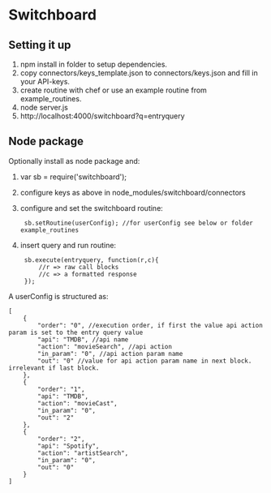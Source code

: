 Switchboard
===========

Setting it up
-------------

1. npm install in folder to setup dependencies.
2. copy connectors/keys_template.json to connectors/keys.json and fill in your API-keys.
3. create routine with chef or use an example routine from example_routines.
4. node server.js
5. http://localhost:4000/switchboard?q=entryquery


Node package
-------------

Optionally install as node package and:

1. var sb = require('switchboard');

2. configure keys as above in node_modules/switchboard/connectors

3. configure and set the switchboard routine:

		sb.setRoutine(userConfig); //for userConfig see below or folder example_routines 

4. insert query and run routine:

		sb.execute(entryquery, function(r,c){
			//r => raw call blocks 
			//c => a formatted response
		});

A userConfig is structured as:

	[
	    {
	        "order": "0", //execution order, if first the value api action param is set to the entry query value 
	        "api": "TMDB", //api name
	        "action": "movieSearch", //api action
	        "in_param": "0", //api action param name
	        "out": "0" //value for api action param name in next block. irrelevant if last block.
	    },
	    {
	        "order": "1",
	        "api": "TMDB",
	        "action": "movieCast",
	        "in_param": "0",
	        "out": "2"
	    },
	    {
	        "order": "2",
	        "api": "Spotify",
	        "action": "artistSearch",
	        "in_param": "0",
	        "out": "0"
	    }
	]